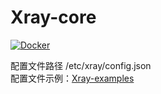 # Xray-core

[![Docker](https://img.shields.io/badge/docker-%230db7ed.svg?style=for-the-badge&logo=docker&logoColor=white)](https://github.com/fxtaoo/docker-images/tree/master/xray-core)

配置文件路径 /etc/xray/config.json  
配置文件示例：[Xray-examples](https://github.com/XTLS/Xray-examples)


